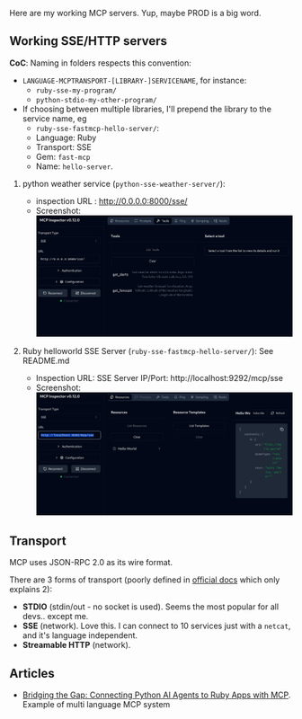 
Here are my working MCP servers. Yup, maybe PROD is a big word.

## Working SSE/HTTP servers

**CoC**: Naming in folders respects this convention:

* `LANGUAGE-MCPTRANSPORT-[LIBRARY-]SERVICENAME`, for instance:
    * `ruby-sse-my-program/`
    * `python-stdio-my-other-program/`
* If choosing between multiple libraries, I'll prepend the library to the service name, eg
    *  `ruby-sse-fastmcp-hello-server/`:
    *  Language: Ruby
    *  Transport: SSE
    *  Gem: `fast-mcp`
    *  Name: `hello-server`.

1. python weather service (`python-sse-weather-server/`):
    * inspection URL : http://0.0.0.0:8000/sse/
    * Screenshot: ![python inspection](mcp-inspector-python.png)

2. Ruby helloworld SSE Server (`ruby-sse-fastmcp-hello-server/`): See README.md
    * Inspection URL: SSE Server IP/Port: http://localhost:9292/mcp/sse
    * Screenshot: ![ruby inspection](mcp-inspector-ruby.png)

## Transport

MCP uses JSON-RPC 2.0 as its wire format.

There are 3 forms of transport (poorly defined in [official docs](https://modelcontextprotocol.io/docs/concepts/transports#built-in-transport-types) which only explains 2):

* **STDIO** (stdin/out - no socket is used). Seems the most popular for all devs.. except me.
* **SSE** (network). Love this. I can connect to 10 services just with a `netcat`, and it's language independent.
* **Streamable HTTP** (network).

## Articles

* [Bridging the Gap: Connecting Python AI Agents to Ruby Apps with MCP](https://learnitnow.medium.com/bridging-the-gap-connecting-python-ai-agents-to-ruby-apps-with-mcp-614977012399). Example of multi language MCP system
